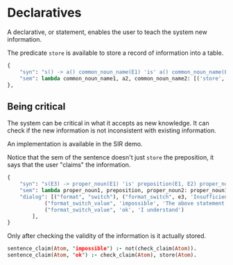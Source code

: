 # Declaratives

A declarative, or statement, enables the user to teach the system new information.

The predicate `store` is available to store a record of information into a table.

~~~python
{
    "syn": "s() -> a() common_noun_name(E1) 'is' a() common_noun_name(E2)",
    "sem": lambda common_noun_name1, a2, common_noun_name2: [('store', [('isa', common_noun_name1, common_noun_name2)])],
},
~~~

## Being critical

The system can be critical in what it accepts as new knowledge. It can check if the new information is not inconsistent with existing information.

An implementation is available in the SIR demo.

Notice that the sem of the sentence doesn't just `store` the preposition, it says that the user "claims" the information.

~~~python
{
    "syn": "s(E3) -> proper_noun(E1) 'is' preposition(E1, E2) proper_noun(E2)",
    "sem": lambda proper_noun1, preposition, proper_noun2: proper_noun1 + proper_noun2 + [('sentence_claim', preposition, E3)],
    "dialog": [("format", "switch"), ("format_switch", e3, 'Insufficient information'),
            ("format_switch_value", 'impossible', 'The above statement is impossible'),
            ("format_switch_value", 'ok', 'I understand')
        ],
}
~~~

Only after checking the validity of the information is it actually stored.

~~~prolog
sentence_claim(Atom, "impossible") :- not(check_claim(Atom)).
sentence_claim(Atom, "ok") :- check_claim(Atom), store(Atom).
~~~

